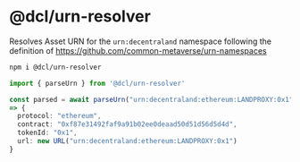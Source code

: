 # @dcl/urn-resolver

Resolves Asset URN for the `urn:decentraland` namespace following the definition of https://github.com/common-metaverse/urn-namespaces 

```bash
npm i @dcl/urn-resolver
```

```typescript
import { parseUrn } from '@dcl/urn-resolver'

const parsed = await parseUrn("urn:decentraland:ethereum:LANDPROXY:0x1")
=> {
  protocol: "ethereum",
  contract: "0xf87e31492faf9a91b02ee0deaad50d51d56d5d4d",
  tokenId: "0x1",
  url: new URL("urn:decentraland:ethereum:LANDPROXY:0x1")
}
```